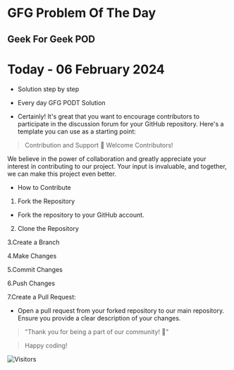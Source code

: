 
# GFG Problem Of The Day
## Geek For Geek POD




# Today - 06 February 2024


- Solution  step by step 

- Every day GFG PODT Solution 





- Certainly! It's great that you want to encourage contributors to participate in the discussion forum for your GitHub repository. Here's a template you can use as a starting point:

> Contribution and Support
> 🚀 Welcome Contributors!

We believe in the power of collaboration and greatly appreciate your interest in contributing to our project. Your input is invaluable, and together, we can make this project even better.

 - How to Contribute
 1. Fork the Repository

 - Fork the repository to your GitHub account.
 2. Clone the Repository

 3.Create a Branch

 4.Make Changes

 5.Commit Changes

 6.Push Changes

 7.Create a Pull Request:

 - Open a pull request from your forked repository to our main repository. Ensure you provide a clear description of your changes.

> "Thank you for being a part of our community! 🙌"

> Happy coding!

![Visitors](https://shields.io/badge/dynamic/json?label=Visitors&query=%24.value&url=https%3A%2F%2Fapi.countapi.xyz%2Fget%2FSujitmaurya123%2Fyour-repository%2Fvisits%3Fstyle%3Dflat-square)
